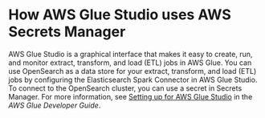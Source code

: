 # How AWS Glue Studio uses AWS Secrets Manager<a name="integrating_how-services-use-secrets_glue"></a>

AWS Glue Studio is a graphical interface that makes it easy to create, run, and monitor extract, transform, and load \(ETL\) jobs in AWS Glue\. You can use OpenSearch as a data store for your extract, transform, and load \(ETL\) jobs by configuring the Elasticsearch Spark Connector in AWS Glue Studio\. To connect to the OpenSearch cluster, you can use a secret in Secrets Manager\. For more information, see [Setting up for AWS Glue Studio](https://docs.aws.amazon.com/glue/latest/ug/setting-up.html#getting-started-min-privs-job) in the *AWS Glue Developer Guide*\.